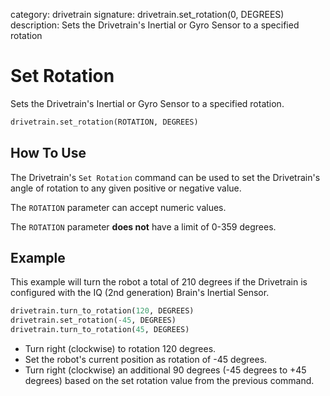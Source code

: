 category: drivetrain
signature: drivetrain.set_rotation(0, DEGREES)  
description: Sets the Drivetrain's Inertial or Gyro Sensor to a specified rotation  

# Set Rotation

Sets the Drivetrain's Inertial or Gyro Sensor to a specified rotation.

```python
drivetrain.set_rotation(ROTATION, DEGREES)
```

## How To Use

The Drivetrain's `Set Rotation` command can be used to set the Drivetrain's angle of rotation to any given positive or negative value.

The `ROTATION` parameter can accept numeric values.

The `ROTATION` parameter **does not** have a limit of 0-359 degrees.

## Example

This example will turn the robot a total of 210 degrees if the Drivetrain is configured with the IQ (2nd generation) Brain's Inertial Sensor.

```python
drivetrain.turn_to_rotation(120, DEGREES)
drivetrain.set_rotation(-45, DEGREES)
drivetrain.turn_to_rotation(45, DEGREES)
```

- Turn right (clockwise) to rotation 120 degrees.
- Set the robot's current position as rotation of -45 degrees.
- Turn right (clockwise) an additional 90 degrees (-45 degrees to +45 degrees) based on the set rotation value from the previous command.

<advanced>
</advanced>
